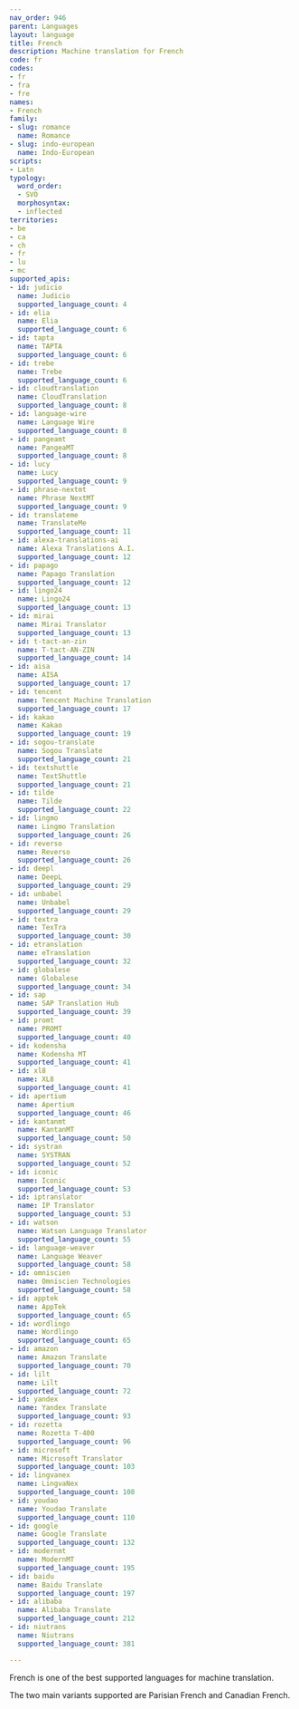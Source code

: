 ```yaml
---
nav_order: 946
parent: Languages
layout: language
title: French
description: Machine translation for French
code: fr
codes:
- fr
- fra
- fre
names:
- French
family:
- slug: romance
  name: Romance
- slug: indo-european
  name: Indo-European
scripts:
- Latn
typology:
  word_order:
  - SVO
  morphosyntax:
  - inflected
territories:
- be
- ca
- ch
- fr
- lu
- mc
supported_apis:
- id: judicio
  name: Judicio
  supported_language_count: 4
- id: elia
  name: Elia
  supported_language_count: 6
- id: tapta
  name: TAPTA
  supported_language_count: 6
- id: trebe
  name: Trebe
  supported_language_count: 6
- id: cloudtranslation
  name: CloudTranslation
  supported_language_count: 8
- id: language-wire
  name: Language Wire
  supported_language_count: 8
- id: pangeamt
  name: PangeaMT
  supported_language_count: 8
- id: lucy
  name: Lucy
  supported_language_count: 9
- id: phrase-nextmt
  name: Phrase NextMT
  supported_language_count: 9
- id: translateme
  name: TranslateMe
  supported_language_count: 11
- id: alexa-translations-ai
  name: Alexa Translations A.I.
  supported_language_count: 12
- id: papago
  name: Papago Translation
  supported_language_count: 12
- id: lingo24
  name: Lingo24
  supported_language_count: 13
- id: mirai
  name: Mirai Translator
  supported_language_count: 13
- id: t-tact-an-zin
  name: T-tact-AN-ZIN
  supported_language_count: 14
- id: aisa
  name: AISA
  supported_language_count: 17
- id: tencent
  name: Tencent Machine Translation
  supported_language_count: 17
- id: kakao
  name: Kakao
  supported_language_count: 19
- id: sogou-translate
  name: Sogou Translate
  supported_language_count: 21
- id: textshuttle
  name: TextShuttle
  supported_language_count: 21
- id: tilde
  name: Tilde
  supported_language_count: 22
- id: lingmo
  name: Lingmo Translation
  supported_language_count: 26
- id: reverso
  name: Reverso
  supported_language_count: 26
- id: deepl
  name: DeepL
  supported_language_count: 29
- id: unbabel
  name: Unbabel
  supported_language_count: 29
- id: textra
  name: TexTra
  supported_language_count: 30
- id: etranslation
  name: eTranslation
  supported_language_count: 32
- id: globalese
  name: Globalese
  supported_language_count: 34
- id: sap
  name: SAP Translation Hub
  supported_language_count: 39
- id: promt
  name: PROMT
  supported_language_count: 40
- id: kodensha
  name: Kodensha MT
  supported_language_count: 41
- id: xl8
  name: XL8
  supported_language_count: 41
- id: apertium
  name: Apertium
  supported_language_count: 46
- id: kantanmt
  name: KantanMT
  supported_language_count: 50
- id: systran
  name: SYSTRAN
  supported_language_count: 52
- id: iconic
  name: Iconic
  supported_language_count: 53
- id: iptranslator
  name: IP Translator
  supported_language_count: 53
- id: watson
  name: Watson Language Translator
  supported_language_count: 55
- id: language-weaver
  name: Language Weaver
  supported_language_count: 58
- id: omniscien
  name: Omniscien Technologies
  supported_language_count: 58
- id: apptek
  name: AppTek
  supported_language_count: 65
- id: wordlingo
  name: Wordlingo
  supported_language_count: 65
- id: amazon
  name: Amazon Translate
  supported_language_count: 70
- id: lilt
  name: Lilt
  supported_language_count: 72
- id: yandex
  name: Yandex Translate
  supported_language_count: 93
- id: rozetta
  name: Rozetta T-400
  supported_language_count: 96
- id: microsoft
  name: Microsoft Translator
  supported_language_count: 103
- id: lingvanex
  name: LingvaNex
  supported_language_count: 108
- id: youdao
  name: Youdao Translate
  supported_language_count: 110
- id: google
  name: Google Translate
  supported_language_count: 132
- id: modernmt
  name: ModernMT
  supported_language_count: 195
- id: baidu
  name: Baidu Translate
  supported_language_count: 197
- id: alibaba
  name: Alibaba Translate
  supported_language_count: 212
- id: niutrans
  name: Niutrans
  supported_language_count: 381

---
```

French is one of the best supported languages for machine translation.

The two main variants supported are Parisian French and Canadian French.
